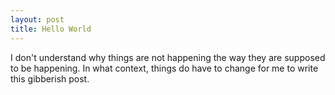 ```yaml
---
layout: post
title: Hello World
---
```




I don't understand why things are not happening the way they are supposed to be happening. In what context, things do have to change for me to write this gibberish post. 
